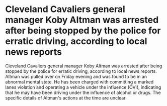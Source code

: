 # Cleveland Cavaliers general manager Koby Altman was arrested after being stopped by the police for erratic driving, according to local news reports 
 Cleveland Cavaliers general manager Koby Altman was arrested after being stopped by the police for erratic driving, according to local news reports. Altman was pulled over on Friday evening and was found to be in an abnormal mental state. He has been charged with committing a marked lanes violation and operating a vehicle under the influence (OVI), indicating that he may have been driving under the influence of alcohol or drugs. The specific details of Altman's actions at the time are unclear.
